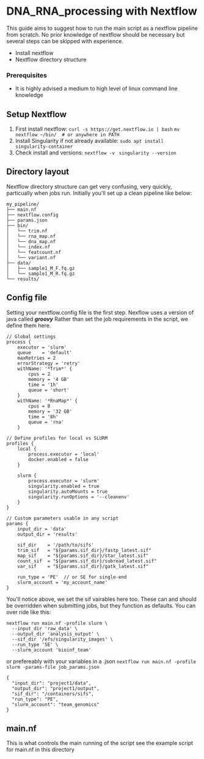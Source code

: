 # DNA_RNA_processing with Nextflow
This guide aims to suggest how to run the main script as a nextflow pipeline from scratch.
No prior knowledge of nextflow should be necessary but several steps can be skipped with experience.
+ Install nextflow
+ Nextflow directory structure


### Prerequisites
+ It is highly advised a medium to high level of linux command line knowledge


## Setup Nextflow 
1. First install nextflow:
   `curl -s https://get.nextflow.io | bash`
   `mv nextflow ~/bin/  # or anywhere in PATH`
2. Install Singularity if not already available:
   `sudo apt install singularity-container`
3. Check install and versions:
   `nextflow -v `
   `singularity --version`

## Directory layout
Nextflow directory structure can get very confusing, very quickly, particually when jobs run.
Initially you'll set up a clean pipeline like below:
```
my_pipeline/
├── main.nf
├── nextflow.config
├── params.json
├── bin/
│   └── trim.nf          
│   └── rna_map.nf    
│   └── dna_map.nf    
│   └── index.nf  
│   └── featcount.nf        
│   └── variant.nf  
├── data/
│   ├── sample1_M_F.fq.gz
│   └── sample1_M_R.fq.gz
└── results/
```

## Config file
Setting your nextflow.config file is the first step. Nexflow uses a version of java called ***groovy***
Rather than set the job requirements in the script, we define them here.
```
// Global settings
process {
    executor = 'slurm'  
    queue    = 'default'  
    maxRetries = 2
    errorStrategy = 'retry'
    withName: '*Trim*' {
        cpus = 2
        memory = '4 GB'
        time = '1h'
        queue = 'short' 
    }
    withName: '*RnaMap*' {
        cpus = 8
        memory = '32 GB'
        time = '8h'
        queue = 'rna'
    }

// Define profiles for local vs SLURM
profiles {
    local {
        process.executor = 'local'
        docker.enabled = false
    }

    slurm {
        process.executor = 'slurm'
        singularity.enabled = true
        singularity.autoMounts = true
        singularity.runOptions = '--cleanenv'
    }
}

// Custom parameters usable in any script
params {
    input_dir = 'data'
    output_dir = 'results'

    sif_dir    = '/path/to/sifs'
    trim_sif   = "${params.sif_dir}/fastp_latest.sif"
    map_sif    = "${params.sif_dir}/star_latest.sif"
    count_sif  = "${params.sif_dir}/subread_latest.sif"
    var_sif    = "${params.sif_dir}/gatk_latest.sif"

    run_type = 'PE'  // or SE for single-end
    slurm_account = 'my_account_name'
}

```
You'll notice above, we set the sif vairables here too. These can and should be overridden when submitting jobs, but they function as defaults.
You can over ride like this:
```
nextflow run main.nf -profile slurm \
  --input_dir 'raw_data' \
  --output_dir 'analysis_output' \
  --sif_dir '/efs/singularity_images' \
  --run_type 'SE' \
  --slurm_account 'bioinf_team'
```
or prefereably with your variables in a .json `nextflow run main.nf -profile slurm -params-file job_params.json`
```
{
  "input_dir": "project1/data",
  "output_dir": "project1/output",
  "sif_dir": "/containers/sifs",
  "run_type": "PE",
  "slurm_account": "team_genomics"
}
```
## main.nf
This is what controls the main running of the script see the example script for main.nf in this directory
